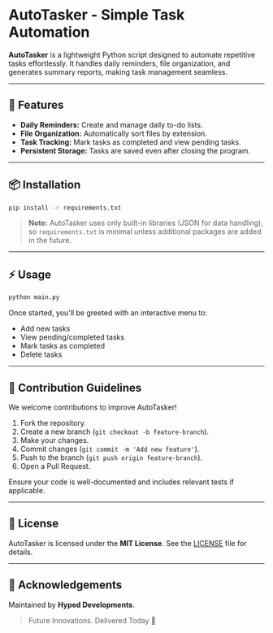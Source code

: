 # AutoTasker - Simple Task Automation

**AutoTasker** is a lightweight Python script designed to automate repetitive tasks effortlessly. It handles daily reminders, file organization, and generates summary reports, making task management seamless.

---

## 🚀 Features
- **Daily Reminders:** Create and manage daily to-do lists.
- **File Organization:** Automatically sort files by extension.
- **Task Tracking:** Mark tasks as completed and view pending tasks.
- **Persistent Storage:** Tasks are saved even after closing the program.

---

## 📦 Installation

```bash
pip install -r requirements.txt
```

> **Note:** AutoTasker uses only built-in libraries (JSON for data handling), so `requirements.txt` is minimal unless additional packages are added in the future.

---

## ⚡ Usage

```bash
python main.py
```

Once started, you'll be greeted with an interactive menu to:
- Add new tasks
- View pending/completed tasks
- Mark tasks as completed
- Delete tasks

---

## 🤝 Contribution Guidelines

We welcome contributions to improve AutoTasker!

1. Fork the repository.
2. Create a new branch (`git checkout -b feature-branch`).
3. Make your changes.
4. Commit changes (`git commit -m 'Add new feature'`).
5. Push to the branch (`git push origin feature-branch`).
6. Open a Pull Request.

Ensure your code is well-documented and includes relevant tests if applicable.

---

## 📜 License

AutoTasker is licensed under the **MIT License**. See the [LICENSE](LICENSE) file for details.

---

## 🌟 Acknowledgements

Maintained by **Hyped Developments**.

> Future Innovations. Delivered Today 🚀
